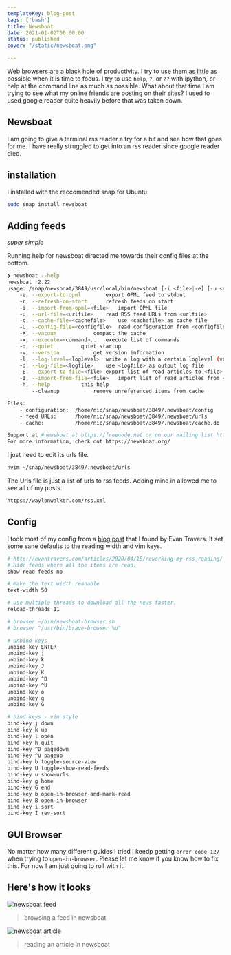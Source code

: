 ```yaml
---
templateKey: blog-post
tags: ['bash']
title: Newsboat
date: 2021-01-02T00:00:00
status: published
cover: "/static/newsboat.png"

---
```


Web browsers are a black hole of productivity.  I try to use them as little as
possible when it is time to focus.  I try to use `help`, `?`, or `??` with
ipython, or --help at the command line as much as possible.  What about that
time I am trying to see what my online friends are posting on their sites?  I
used to used google reader quite heavily before that was taken down.

## Newsboat

I am going to give a terminal rss reader a try for a bit and see how that goes
for me.  I have really struggled to get into an rss reader since google reader
died.

## installation

I installed with the reccomended snap for Ubuntu.

``` bash
sudo snap install newsboat
```

## Adding feeds
_super simple_

Running help for newsboat directed me towards their config files at the bottom.

``` bash
❯ newsboat --help
newsboat r2.22
usage: /snap/newsboat/3849/usr/local/bin/newsboat [-i <file>|-e] [-u <urlfile>] [-c <cachefile>] [-x <command> ...] [-h]
	-e, --export-to-opml		export OPML feed to stdout
	-r, --refresh-on-start		refresh feeds on start
	-i, --import-from-opml=<file>	import OPML file
	-u, --url-file=<urlfile>	read RSS feed URLs from <urlfile>
	-c, --cache-file=<cachefile>	use <cachefile> as cache file
	-C, --config-file=<configfile>	read configuration from <configfile>
	-X, --vacuum			compact the cache
	-x, --execute=<command>...	execute list of commands
	-q, --quiet			quiet startup
	-v, --version			get version information
	-l, --log-level=<loglevel>	write a log with a certain loglevel (valid values: 1 to 6)
	-d, --log-file=<logfile>	use <logfile> as output log file
	-E, --export-to-file=<file>	export list of read articles to <file>
	-I, --import-from-file=<file>	import list of read articles from <file>
	-h, --help			this help
	    --cleanup			remove unreferenced items from cache

Files:
	- configuration:  /home/nic/snap/newsboat/3849/.newsboat/config
	- feed URLs:      /home/nic/snap/newsboat/3849/.newsboat/urls
	- cache:          /home/nic/snap/newsboat/3849/.newsboat/cache.db

Support at #newsboat at https://freenode.net or on our mailing list https://groups.google.com/g/newsboat
For more information, check out https://newsboat.org/
```

I just need to edit its urls file.

``` bash
nvim ~/snap/newsboat/3849/.newsboat/urls
```

The Urls file is just a list of urls to rss feeds.  Adding mine in allowed me to see all of my posts.

``` bash
https://waylonwalker.com/rss.xml
```


## Config

I took most of my config from a [blog
post](http://evantravers.com/articles/2020/04/15/reworking-my-rss-reading/)
that I found by Evan Travers.  It set some sane defaults to the reading width
and vim keys.


``` bash
# http://evantravers.com/articles/2020/04/15/reworking-my-rss-reading/
# Hide feeds where all the items are read.
show-read-feeds no

# Make the text width readable
text-width 50

# Use multiple threads to download all the news faster.
reload-threads 11

# browser ~/bin/newsboat-browser.sh
# browser "/usr/bin/brave-browser %u"

# unbind keys
unbind-key ENTER
unbind-key j
unbind-key k
unbind-key J
unbind-key K
unbind-key ^D
unbind-key ^U
unbind-key o
unbind-key g
unbind-key G

# bind keys - vim style
bind-key j down
bind-key k up
bind-key l open
bind-key h quit
bind-key ^D pagedown
bind-key ^U pageup
bind-key b toggle-source-view
bind-key U toggle-show-read-feeds
bind-key u show-urls
bind-key g home
bind-key G end
bind-key b open-in-browser-and-mark-read
bind-key B open-in-browser
bind-key i sort
bind-key I rev-sort
```

## GUI Browser

No matter how many different guides I tried I keedp getting `error code 127`
when trying to `open-in-browser`.  Please let me know if you know how to fix
this. For now I am just going to roll with it.


## Here's how it looks

![newsboat feed](https://images.waylonwalker.com/newsboat-feed-waylonwalker-com.png)

> browsing a feed in newsboat

![newsboat article](https://images.waylonwalker.com/newsboat-article.png)

> reading an article in newsboat
